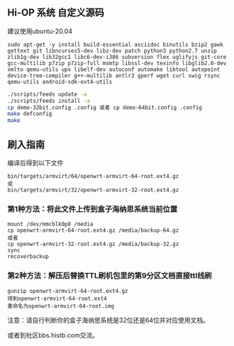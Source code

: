 ## Hi-OP 系统 自定义源码

建议使用ubuntu-20.04
```
sudo apt-get -y install build-essential asciidoc binutils bzip2 gawk gettext git libncurses5-dev libz-dev patch python3 python2.7 unzip zlib1g-dev lib32gcc1 libc6-dev-i386 subversion flex uglifyjs git-core gcc-multilib p7zip p7zip-full msmtp libssl-dev texinfo libglib2.0-dev xmlto qemu-utils upx libelf-dev autoconf automake libtool autopoint device-tree-compiler g++-multilib antlr3 gperf wget curl swig rsync qemu-utils android-sdk-ext4-utils
```
```bash
./scripts/feeds update -a
./scripts/feeds install -a
cp demo-32bit.config .config 或者 cp demo-64bit.config .config
make defconfig
make
```

## 刷入指南
编译后得到以下文件
```
bin/targets/armvirt/64/openwrt-armvirt-64-root.ext4.gz
或
bin/targets/armvirt/32/openwrt-armvirt-32-root.ext4.gz
```
### 第1种方法：将此文件上传到盒子海纳思系统当前位置
```
mount /dev/mmcblk0p8 /media
cp openwrt-armvirt-64-root.ext4.gz /media/backup-64.gz
或者
cp openwrt-armvirt-32-root.ext4.gz /media/backup-32.gz
sync
recoverbackup
```
### 第2种方法：解压后替换TTL刷机包里的第9分区文档直接ttl线刷
```
gunzip openwrt-armvirt-64-root.ext4.gz
得到openwrt-armvirt-64-root.ext4
重命名为openwrt-armvirt-64-root.img
```
注意：请自行判断你的盒子海纳思系统是32位还是64位并对应使用文档。

或者到社区bbs.histb.com交流。
